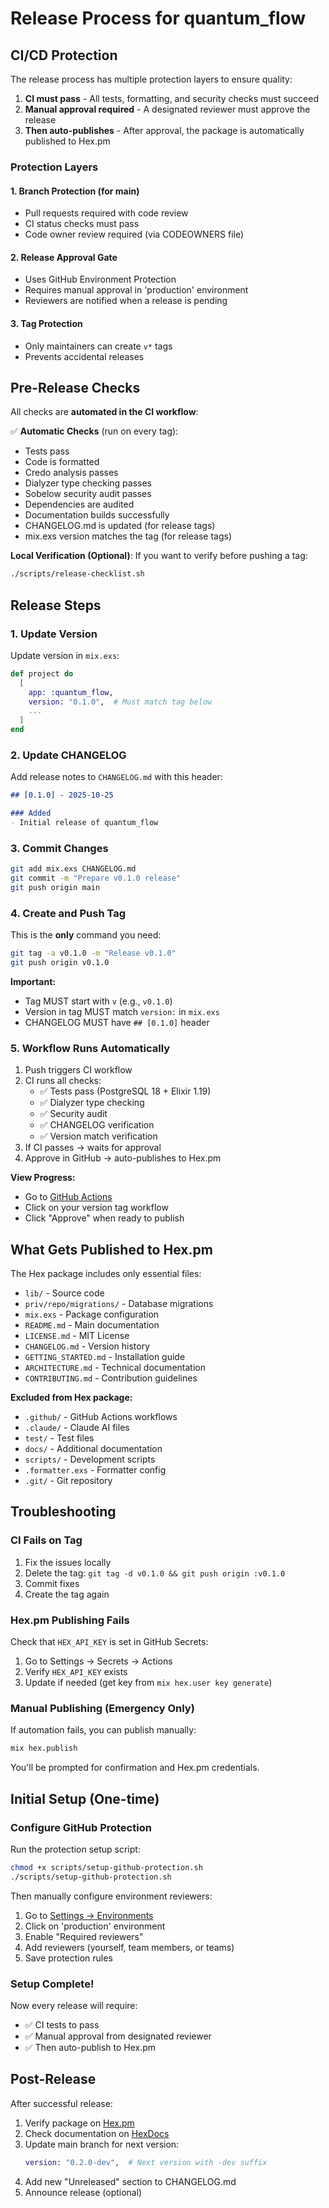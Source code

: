 # Release Process for quantum_flow

## CI/CD Protection

The release process has multiple protection layers to ensure quality:

1. **CI must pass** - All tests, formatting, and security checks must succeed
2. **Manual approval required** - A designated reviewer must approve the release
3. **Then auto-publishes** - After approval, the package is automatically published to Hex.pm

### Protection Layers

#### 1. Branch Protection (for main)
- Pull requests required with code review
- CI status checks must pass
- Code owner review required (via CODEOWNERS file)

#### 2. Release Approval Gate
- Uses GitHub Environment Protection
- Requires manual approval in 'production' environment
- Reviewers are notified when a release is pending

#### 3. Tag Protection
- Only maintainers can create `v*` tags
- Prevents accidental releases

## Pre-Release Checks

All checks are **automated in the CI workflow**:

✅ **Automatic Checks** (run on every tag):
- Tests pass
- Code is formatted
- Credo analysis passes
- Dialyzer type checking passes
- Sobelow security audit passes
- Dependencies are audited
- Documentation builds successfully
- CHANGELOG.md is updated (for release tags)
- mix.exs version matches the tag (for release tags)

**Local Verification (Optional)**:
If you want to verify before pushing a tag:
```bash
./scripts/release-checklist.sh
```

## Release Steps

### 1. Update Version

Update version in `mix.exs`:
```elixir
def project do
  [
    app: :quantum_flow,
    version: "0.1.0",  # Must match tag below
    ...
  ]
end
```

### 2. Update CHANGELOG

Add release notes to `CHANGELOG.md` with this header:
```markdown
## [0.1.0] - 2025-10-25

### Added
- Initial release of quantum_flow
```

### 3. Commit Changes

```bash
git add mix.exs CHANGELOG.md
git commit -m "Prepare v0.1.0 release"
git push origin main
```

### 4. Create and Push Tag

This is the **only** command you need:
```bash
git tag -a v0.1.0 -m "Release v0.1.0"
git push origin v0.1.0
```

**Important:**
- Tag MUST start with `v` (e.g., `v0.1.0`)
- Version in tag MUST match `version:` in `mix.exs`
- CHANGELOG MUST have `## [0.1.0]` header

### 5. Workflow Runs Automatically

1. Push triggers CI workflow
2. CI runs all checks:
   - ✅ Tests pass (PostgreSQL 18 + Elixir 1.19)
   - ✅ Dialyzer type checking
   - ✅ Security audit
   - ✅ CHANGELOG verification
   - ✅ Version match verification
3. If CI passes → waits for approval
4. Approve in GitHub → auto-publishes to Hex.pm

**View Progress:**
- Go to [GitHub Actions](https://github.com/mikkihugo/quantum_flow/actions)
- Click on your version tag workflow
- Click "Approve" when ready to publish

## What Gets Published to Hex.pm

The Hex package includes only essential files:
- `lib/` - Source code
- `priv/repo/migrations/` - Database migrations
- `mix.exs` - Package configuration
- `README.md` - Main documentation
- `LICENSE.md` - MIT License
- `CHANGELOG.md` - Version history
- `GETTING_STARTED.md` - Installation guide
- `ARCHITECTURE.md` - Technical documentation
- `CONTRIBUTING.md` - Contribution guidelines

**Excluded from Hex package:**
- `.github/` - GitHub Actions workflows
- `.claude/` - Claude AI files
- `test/` - Test files
- `docs/` - Additional documentation
- `scripts/` - Development scripts
- `.formatter.exs` - Formatter config
- `.git/` - Git repository

## Troubleshooting

### CI Fails on Tag

1. Fix the issues locally
2. Delete the tag: `git tag -d v0.1.0 && git push origin :v0.1.0`
3. Commit fixes
4. Create the tag again

### Hex.pm Publishing Fails

Check that `HEX_API_KEY` is set in GitHub Secrets:
1. Go to Settings → Secrets → Actions
2. Verify `HEX_API_KEY` exists
3. Update if needed (get key from `mix hex.user key generate`)

### Manual Publishing (Emergency Only)

If automation fails, you can publish manually:

```bash
mix hex.publish
```

You'll be prompted for confirmation and Hex.pm credentials.

## Initial Setup (One-time)

### Configure GitHub Protection

Run the protection setup script:
```bash
chmod +x scripts/setup-github-protection.sh
./scripts/setup-github-protection.sh
```

Then manually configure environment reviewers:
1. Go to [Settings → Environments](https://github.com/mikkihugo/quantum_flow/settings/environments)
2. Click on 'production' environment
3. Enable "Required reviewers"
4. Add reviewers (yourself, team members, or teams)
5. Save protection rules

### Setup Complete!

Now every release will require:
- ✅ CI tests to pass
- ✅ Manual approval from designated reviewer
- ✅ Then auto-publish to Hex.pm

## Post-Release

After successful release:

1. Verify package on [Hex.pm](https://hex.pm/packages/quantum_flow)
2. Check documentation on [HexDocs](https://hexdocs.pm/quantum_flow)
3. Update main branch for next version:
   ```elixir
   version: "0.2.0-dev",  # Next version with -dev suffix
   ```
4. Add new "Unreleased" section to CHANGELOG.md
5. Announce release (optional)